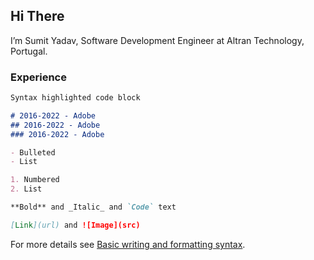 ## Hi There

I’m Sumit Yadav, Software Development Engineer at Altran Technology, Portugal.

### Experience

```markdown
Syntax highlighted code block

# 2016-2022 - Adobe
## 2016-2022 - Adobe
### 2016-2022 - Adobe

- Bulleted
- List

1. Numbered
2. List

**Bold** and _Italic_ and `Code` text

[Link](url) and ![Image](src)
```

For more details see [Basic writing and formatting syntax](https://docs.github.com/en/github/writing-on-github/getting-started-with-writing-and-formatting-on-github/basic-writing-and-formatting-syntax).

